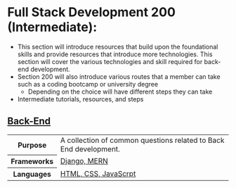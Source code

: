 # Full Stack Development 200 (Intermediate):
  - This section will introduce resources that build upon the foundational skills and provide resources that introduce more technologies. This section will cover the various technologies and skill required for back-end development. 
  - Section 200 will also introduce various routes that a member can take such as a coding bootcamp or university degree 
    - Depending on the choice will have different steps they can take
  - Intermediate tutorials, resources, and steps


## [Back-End](Back-End)
<table>
  <tr>
    <th>Purpose</th>
    <td>A collection of common questions related to Back End development.</td>
  </tr>
  <tr>
    <th>Frameworks</th>
    <td><a href="https://www.djangoproject.com/">Django, MERN</a></td>
  </tr>
  <tr>
    <th>Languages</th>
    <td><a href="#">HTML, CSS, JavaScrpt</a></td>
  </tr>
</table>